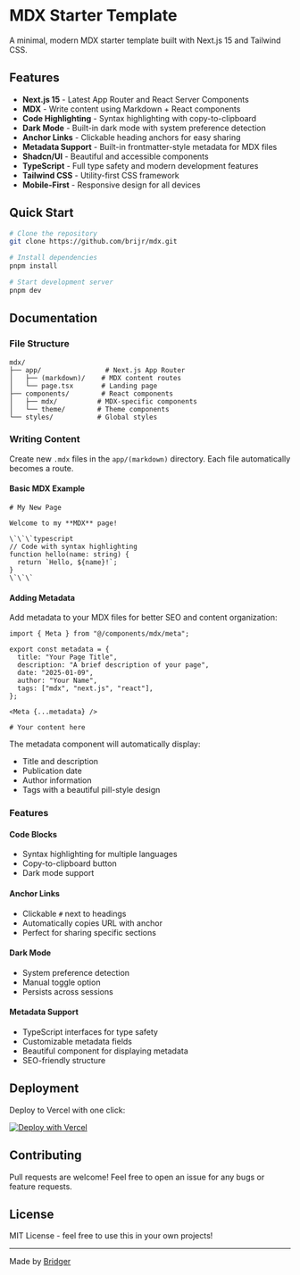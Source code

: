 # MDX Starter Template

A minimal, modern MDX starter template built with Next.js 15 and Tailwind CSS.

## Features

- **Next.js 15** - Latest App Router and React Server Components
- **MDX** - Write content using Markdown + React components
- **Code Highlighting** - Syntax highlighting with copy-to-clipboard
- **Dark Mode** - Built-in dark mode with system preference detection
- **Anchor Links** - Clickable heading anchors for easy sharing
- **Metadata Support** - Built-in frontmatter-style metadata for MDX files
- **Shadcn/UI** - Beautiful and accessible components
- **TypeScript** - Full type safety and modern development features
- **Tailwind CSS** - Utility-first CSS framework
- **Mobile-First** - Responsive design for all devices

## Quick Start

```bash
# Clone the repository
git clone https://github.com/brijr/mdx.git

# Install dependencies
pnpm install

# Start development server
pnpm dev
```

## Documentation

### File Structure

```
mdx/
├── app/                # Next.js App Router
│   ├── (markdown)/    # MDX content routes
│   └── page.tsx       # Landing page
├── components/        # React components
│   ├── mdx/          # MDX-specific components
│   └── theme/        # Theme components
└── styles/           # Global styles
```

### Writing Content

Create new `.mdx` files in the `app/(markdown)` directory. Each file automatically becomes a route.

#### Basic MDX Example

```mdx
# My New Page

Welcome to my **MDX** page!

\`\`\`typescript
// Code with syntax highlighting
function hello(name: string) {
  return `Hello, ${name}!`;
}
\`\`\`
```

#### Adding Metadata

Add metadata to your MDX files for better SEO and content organization:

```mdx
import { Meta } from "@/components/mdx/meta";

export const metadata = {
  title: "Your Page Title",
  description: "A brief description of your page",
  date: "2025-01-09",
  author: "Your Name",
  tags: ["mdx", "next.js", "react"],
};

<Meta {...metadata} />

# Your content here
```

The metadata component will automatically display:
- Title and description
- Publication date
- Author information
- Tags with a beautiful pill-style design

### Features

#### Code Blocks
- Syntax highlighting for multiple languages
- Copy-to-clipboard button
- Dark mode support

#### Anchor Links
- Clickable `#` next to headings
- Automatically copies URL with anchor
- Perfect for sharing specific sections

#### Dark Mode
- System preference detection
- Manual toggle option
- Persists across sessions

#### Metadata Support
- TypeScript interfaces for type safety
- Customizable metadata fields
- Beautiful component for displaying metadata
- SEO-friendly structure

## Deployment

Deploy to Vercel with one click:

[![Deploy with Vercel](https://vercel.com/button)](https://vercel.com/new/clone?repository-url=https%3A%2F%2Fgithub.com%2Fbrijr%2Fmdx)

## Contributing

Pull requests are welcome! Feel free to open an issue for any bugs or feature requests.

## License

MIT License - feel free to use this in your own projects!

---

Made by [Bridger](https://bridger.to)
